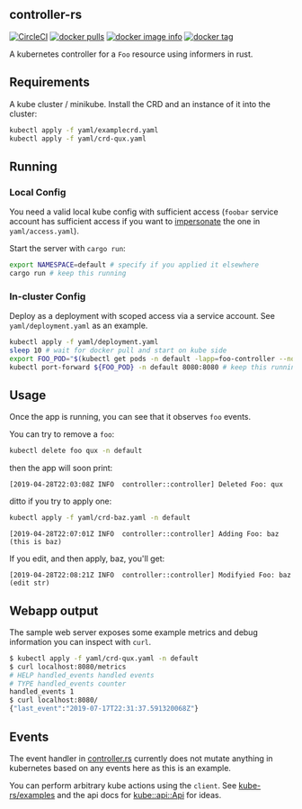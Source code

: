 ## controller-rs
[![CircleCI](https://circleci.com/gh/clux/controller-rs/tree/master.svg?style=shield)](https://circleci.com/gh/clux/controller-rs/tree/master)
[![docker pulls](https://img.shields.io/docker/pulls/clux/controller.svg)](
https://hub.docker.com/r/clux/controller/)
[![docker image info](https://images.microbadger.com/badges/image/clux/controller.svg)](http://microbadger.com/images/clux/controller)
[![docker tag](https://images.microbadger.com/badges/version/clux/controller.svg)](https://hub.docker.com/r/clux/controller/tags/)

A kubernetes controller for a `Foo` resource using informers in rust.

## Requirements
A kube cluster / minikube. Install the CRD and an instance of it into the cluster:

```sh
kubectl apply -f yaml/examplecrd.yaml
kubectl apply -f yaml/crd-qux.yaml
```

## Running

### Local Config
You need a valid local kube config with sufficient access (`foobar` service account has sufficient access if you want to [impersonate](https://clux.github.io/probes/post/2019-03-31-impersonating-kube-accounts/) the one in `yaml/access.yaml`).

Start the server with `cargo run`:

```sh
export NAMESPACE=default # specify if you applied it elsewhere
cargo run # keep this running
```

### In-cluster Config
Deploy as a deployment with scoped access via a service account. See `yaml/deployment.yaml` as an example.

```sh
kubectl apply -f yaml/deployment.yaml
sleep 10 # wait for docker pull and start on kube side
export FOO_POD="$(kubectl get pods -n default -lapp=foo-controller --no-headers | awk '{print $1}')"
kubectl port-forward ${FOO_POD} -n default 8080:8080 # keep this running
```

## Usage
Once the app is running, you can see that it observes `foo` events.

You can try to remove a `foo`:

```sh
kubectl delete foo qux -n default
```

then the app will soon print:

```
[2019-04-28T22:03:08Z INFO  controller::controller] Deleted Foo: qux
```

ditto if you try to apply one:

```sh
kubectl apply -f yaml/crd-baz.yaml -n default
```

```
[2019-04-28T22:07:01Z INFO  controller::controller] Adding Foo: baz (this is baz)
```

If you edit, and then apply, baz, you'll get:

```
[2019-04-28T22:08:21Z INFO  controller::controller] Modifyied Foo: baz (edit str)
```

## Webapp output
The sample web server exposes some example metrics and debug information you can inspect with `curl`.


```sh
$ kubectl apply -f yaml/crd-qux.yaml -n default
$ curl localhost:8080/metrics
# HELP handled_events handled events
# TYPE handled_events counter
handled_events 1
$ curl localhost:8080/
{"last_event":"2019-07-17T22:31:37.591320068Z"}
```

## Events
The event handler in [controller.rs](https://github.com/clux/controller-rs/blob/master/src/controller.rs) currently does not mutate anything in kubernetes based on any events here as this is an example.

You can perform arbitrary kube actions using the `client`. See [kube-rs/examples](https://github.com/clux/kube-rs/tree/master/examples) and the api docs for [kube::api::Api](https://clux.github.io/kube-rs/kube/api/struct.Api.html) for ideas.
